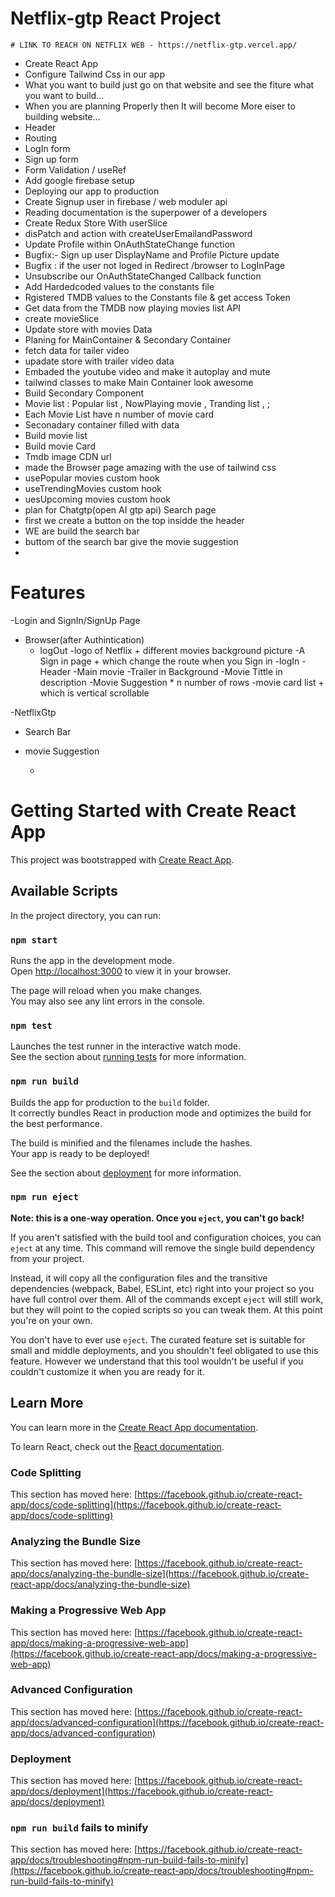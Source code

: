 # Netflix-gtp React Project
    # LINK TO REACH ON NETFLIX WEB - https://netflix-gtp.vercel.app/
  - Create React App
  - Configure Tailwind Css in our app
  - What you want to build just go on that website
     and see the fiture what you want to build...
  - When you are planning Properly then It will become
    More eiser to building website...
  - Header
  - Routing
  - LogIn form
  - Sign up form
  - Form Validation / useRef
  - Add google firebase setup
  - Deploying our app to production
  - Create Signup user in firebase / web moduler api
  - Reading documentation is the superpower of a developers 
  - Create Redux Store With userSlice
  - disPatch and action  with createUserEmailandPassword
  - Update Profile within OnAuthStateChange function
  - Bugfix:- Sign up user DisplayName and Profile Picture update
  - Bugfix : if the user not loged in Redirect  /browser to LogInPage
  - Unsubscribe our OnAuthStateChanged Callback function
  - Add Hardedcoded values to the constants file
  - Rgistered TMDB values to the Constants file & get access Token
  - Get data from the TMDB now playing movies list API
  - create movieSlice
  - Update store  with movies Data
  - Planing for MainContainer & Secondary Container
  - fetch data for tailer video
  - upadate  store with trailer video data
  - Embaded the youtube video  and make it autoplay and mute
  - tailwind classes to make Main Container look awesome
  - Build Secondary Component 
  - Movie list : Popular list , NowPlaying movie , Tranding list , ;
  - Each  Movie List have n number of movie card 
  - Seconadary container filled with data
  - Build movie list 
  - Build movie Card 
  - Tmdb image CDN url 
  - made the Browser page amazing with the use of tailwind css
  - usePopular movies custom hook
  - useTrendingMovies custom hook
  - uesUpcoming movies custom hook 
  - plan for Chatgtp(open AI gtp api) Search page 
  - first we create a button on the top insidde the header
  - WE are build the search bar 
  - buttom of the search bar give the movie suggestion 
  - 



  # Features

-Login and SignIn/SignUp Page
- Browser(after Authintication)
  - logOut
    -logo of Netflix + different movies background picture
    -A Sign in page + which change the route when you Sign in
  -logIn
    -Header
    -Main movie
       -Trailer in Background
       -Movie Tittle in description
         -Movie Suggestion * n number of rows
         -movie card list + which is vertical scrollable

-NetflixGtp
  - Search Bar
  - movie Suggestion


       -



# Getting Started with Create React App

This project was bootstrapped with [Create React App](https://github.com/facebook/create-react-app).

## Available Scripts

In the project directory, you can run:

### `npm start`

Runs the app in the development mode.\
Open [http://localhost:3000](http://localhost:3000) to view it in your browser.

The page will reload when you make changes.\
You may also see any lint errors in the console.

### `npm test`

Launches the test runner in the interactive watch mode.\
See the section about [running tests](https://facebook.github.io/create-react-app/docs/running-tests) for more information.

### `npm run build`

Builds the app for production to the `build` folder.\
It correctly bundles React in production mode and optimizes the build for the best performance.

The build is minified and the filenames include the hashes.\
Your app is ready to be deployed!

See the section about [deployment](https://facebook.github.io/create-react-app/docs/deployment) for more information.

### `npm run eject`

**Note: this is a one-way operation. Once you `eject`, you can't go back!**

If you aren't satisfied with the build tool and configuration choices, you can `eject` at any time. This command will remove the single build dependency from your project.

Instead, it will copy all the configuration files and the transitive dependencies (webpack, Babel, ESLint, etc) right into your project so you have full control over them. All of the commands except `eject` will still work, but they will point to the copied scripts so you can tweak them. At this point you're on your own.

You don't have to ever use `eject`. The curated feature set is suitable for small and middle deployments, and you shouldn't feel obligated to use this feature. However we understand that this tool wouldn't be useful if you couldn't customize it when you are ready for it.

## Learn More

You can learn more in the [Create React App documentation](https://facebook.github.io/create-react-app/docs/getting-started).

To learn React, check out the [React documentation](https://reactjs.org/).

### Code Splitting

This section has moved here: [https://facebook.github.io/create-react-app/docs/code-splitting](https://facebook.github.io/create-react-app/docs/code-splitting)

### Analyzing the Bundle Size

This section has moved here: [https://facebook.github.io/create-react-app/docs/analyzing-the-bundle-size](https://facebook.github.io/create-react-app/docs/analyzing-the-bundle-size)

### Making a Progressive Web App

This section has moved here: [https://facebook.github.io/create-react-app/docs/making-a-progressive-web-app](https://facebook.github.io/create-react-app/docs/making-a-progressive-web-app)

### Advanced Configuration

This section has moved here: [https://facebook.github.io/create-react-app/docs/advanced-configuration](https://facebook.github.io/create-react-app/docs/advanced-configuration)

### Deployment

This section has moved here: [https://facebook.github.io/create-react-app/docs/deployment](https://facebook.github.io/create-react-app/docs/deployment)

### `npm run build` fails to minify

This section has moved here: [https://facebook.github.io/create-react-app/docs/troubleshooting#npm-run-build-fails-to-minify](https://facebook.github.io/create-react-app/docs/troubleshooting#npm-run-build-fails-to-minify)
